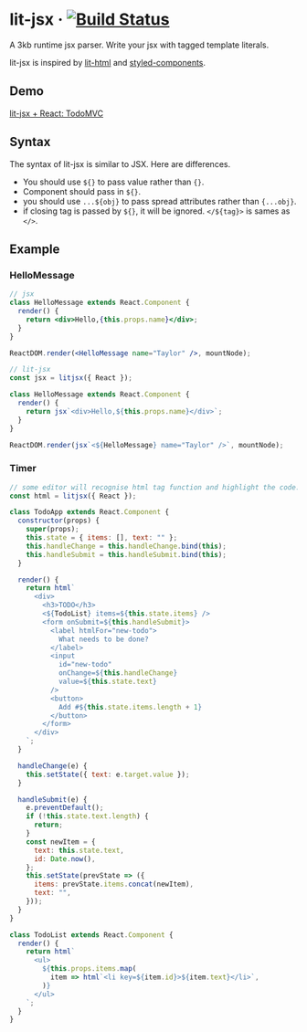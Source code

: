 # lit-jsx &middot; [![Build Status](https://travis-ci.org/hufan-akari/lit-jsx.svg?branch=master)](https://travis-ci.org/hufan-akari/lit-jsx)

A 3kb runtime jsx parser.
Write your jsx with tagged template literals.

lit-jsx is inspired by [lit-html](https://github.com/Polymer/lit-html) and [styled-components](https://github.com/styled-components/styled-components).

## Demo

[lit-jsx + React: TodoMVC](https://hufan-akari.github.io/lit-jsx/todomvc/)

## Syntax

The syntax of lit-jsx is similar to JSX. Here are differences.

* You should use `${}` to pass value rather than `{}`.
* Component should pass in `${}`.
* you should use `...${obj}` to pass spread attributes rather than `{...obj}`.
* if closing tag is passed by `${}`, it will be ignored. `</${tag}>` is sames as `</>`.

## Example

### HelloMessage

```jsx
// jsx
class HelloMessage extends React.Component {
  render() {
    return <div>Hello,{this.props.name}</div>;
  }
}

ReactDOM.render(<HelloMessage name="Taylor" />, mountNode);
```

```js
// lit-jsx
const jsx = litjsx({ React });

class HelloMessage extends React.Component {
  render() {
    return jsx`<div>Hello,${this.props.name}</div>`;
  }
}

ReactDOM.render(jsx`<${HelloMessage} name="Taylor" />`, mountNode);
```

### Timer

```js
// some editor will recognise html tag function and highlight the code.
const html = litjsx({ React });

class TodoApp extends React.Component {
  constructor(props) {
    super(props);
    this.state = { items: [], text: "" };
    this.handleChange = this.handleChange.bind(this);
    this.handleSubmit = this.handleSubmit.bind(this);
  }

  render() {
    return html`
      <div>
        <h3>TODO</h3>
        <${TodoList} items=${this.state.items} />
        <form onSubmit=${this.handleSubmit}>
          <label htmlFor="new-todo">
            What needs to be done?
          </label>
          <input
            id="new-todo"
            onChange=${this.handleChange}
            value=${this.state.text}
          />
          <button>
            Add #${this.state.items.length + 1}
          </button>
        </form>
      </div>
    `;
  }

  handleChange(e) {
    this.setState({ text: e.target.value });
  }

  handleSubmit(e) {
    e.preventDefault();
    if (!this.state.text.length) {
      return;
    }
    const newItem = {
      text: this.state.text,
      id: Date.now(),
    };
    this.setState(prevState => ({
      items: prevState.items.concat(newItem),
      text: "",
    }));
  }
}

class TodoList extends React.Component {
  render() {
    return html`
      <ul>
        ${this.props.items.map(
          item => html`<li key=${item.id}>${item.text}</li>`,
        )}
      </ul>
    `;
  }
}
```
